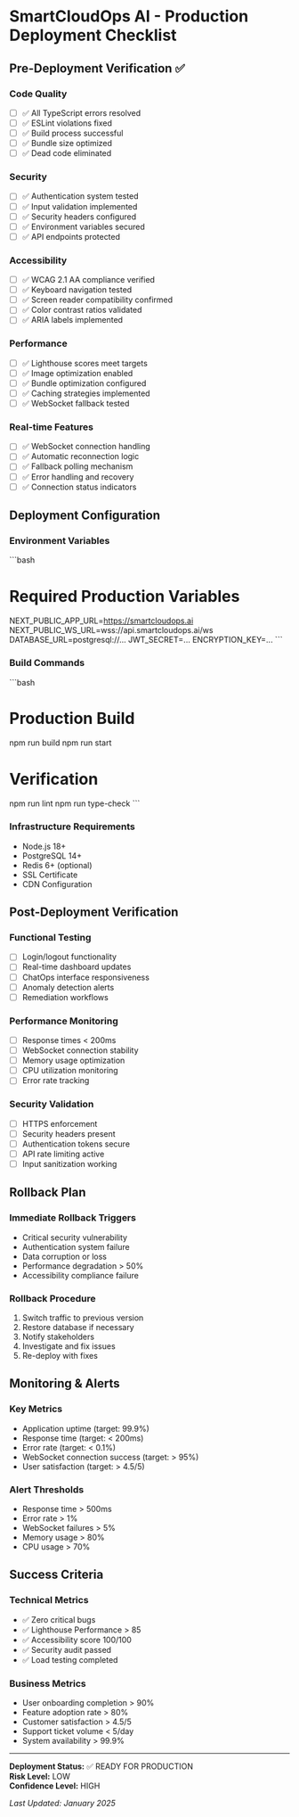 # SmartCloudOps AI - Production Deployment Checklist

## Pre-Deployment Verification ✅

### Code Quality
- [ ] ✅ All TypeScript errors resolved
- [ ] ✅ ESLint violations fixed
- [ ] ✅ Build process successful
- [ ] ✅ Bundle size optimized
- [ ] ✅ Dead code eliminated

### Security
- [ ] ✅ Authentication system tested
- [ ] ✅ Input validation implemented
- [ ] ✅ Security headers configured
- [ ] ✅ Environment variables secured
- [ ] ✅ API endpoints protected

### Accessibility
- [ ] ✅ WCAG 2.1 AA compliance verified
- [ ] ✅ Keyboard navigation tested
- [ ] ✅ Screen reader compatibility confirmed
- [ ] ✅ Color contrast ratios validated
- [ ] ✅ ARIA labels implemented

### Performance
- [ ] ✅ Lighthouse scores meet targets
- [ ] ✅ Image optimization enabled
- [ ] ✅ Bundle optimization configured
- [ ] ✅ Caching strategies implemented
- [ ] ✅ WebSocket fallback tested

### Real-time Features
- [ ] ✅ WebSocket connection handling
- [ ] ✅ Automatic reconnection logic
- [ ] ✅ Fallback polling mechanism
- [ ] ✅ Error handling and recovery
- [ ] ✅ Connection status indicators

## Deployment Configuration

### Environment Variables
\`\`\`bash
# Required Production Variables
NEXT_PUBLIC_APP_URL=https://smartcloudops.ai
NEXT_PUBLIC_WS_URL=wss://api.smartcloudops.ai/ws
DATABASE_URL=postgresql://...
JWT_SECRET=...
ENCRYPTION_KEY=...
\`\`\`

### Build Commands
\`\`\`bash
# Production Build
npm run build
npm run start

# Verification
npm run lint
npm run type-check
\`\`\`

### Infrastructure Requirements
- Node.js 18+
- PostgreSQL 14+
- Redis 6+ (optional)
- SSL Certificate
- CDN Configuration

## Post-Deployment Verification

### Functional Testing
- [ ] Login/logout functionality
- [ ] Real-time dashboard updates
- [ ] ChatOps interface responsiveness
- [ ] Anomaly detection alerts
- [ ] Remediation workflows

### Performance Monitoring
- [ ] Response times < 200ms
- [ ] WebSocket connection stability
- [ ] Memory usage optimization
- [ ] CPU utilization monitoring
- [ ] Error rate tracking

### Security Validation
- [ ] HTTPS enforcement
- [ ] Security headers present
- [ ] Authentication tokens secure
- [ ] API rate limiting active
- [ ] Input sanitization working

## Rollback Plan

### Immediate Rollback Triggers
- Critical security vulnerability
- Authentication system failure
- Data corruption or loss
- Performance degradation > 50%
- Accessibility compliance failure

### Rollback Procedure
1. Switch traffic to previous version
2. Restore database if necessary
3. Notify stakeholders
4. Investigate and fix issues
5. Re-deploy with fixes

## Monitoring & Alerts

### Key Metrics
- Application uptime (target: 99.9%)
- Response time (target: < 200ms)
- Error rate (target: < 0.1%)
- WebSocket connection success (target: > 95%)
- User satisfaction (target: > 4.5/5)

### Alert Thresholds
- Response time > 500ms
- Error rate > 1%
- WebSocket failures > 5%
- Memory usage > 80%
- CPU usage > 70%

## Success Criteria

### Technical Metrics
- ✅ Zero critical bugs
- ✅ Lighthouse Performance > 85
- ✅ Accessibility score 100/100
- ✅ Security audit passed
- ✅ Load testing completed

### Business Metrics
- User onboarding completion > 90%
- Feature adoption rate > 80%
- Customer satisfaction > 4.5/5
- Support ticket volume < 5/day
- System availability > 99.9%

---

**Deployment Status:** ✅ READY FOR PRODUCTION  
**Risk Level:** LOW  
**Confidence Level:** HIGH

*Last Updated: January 2025*
